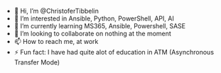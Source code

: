 - 👋 Hi, I’m @ChristoferTibbelin
- 👀 I’m interested in Ansible, Python, PowerShell, API, AI
- 🌱 I’m currently learning MS365, Ansible, Powershell, SASE
- 💞️ I’m looking to collaborate on nothing at the moment
- 📫 How to reach me, at work
- ⚡ Fun fact: I have had quite alot of education in ATM (Asynchronous Transfer Mode)

<!---
ChristoferTibbelin/ChristoferTibbelin is a ✨ special ✨ repository because its `README.md` (this file) appears on your GitHub profile.
You can click the Preview link to take a look at your changes.
--->
